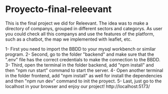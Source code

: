 # Proyecto-final-releevant

This is the final project we did for Releevant. The idea was to make a directory of companys, grouped in different sectors and categorys. As user you could check all this companys and use the features of the platform, such as a chatbot, the map we implemented with leaflet, etc.

1- First you need to import the BBDD to your mysql workbench or similar program.
2- Second, go to the folder "backend" and make sure that the ".env" file has the correct credentials to make the connection to the BBDD.
3- Third, open the terminal in the folder backend, add "npm install" and then "npm run start" command to start the server. 
4- Open another terminal in the folder frontend, add "npm install" as well for install the dependencies and then "npm run dev" command to init the proyect.
5- Last, just go to the localhost in your browser and enjoy our project! http://localhost:5173/
